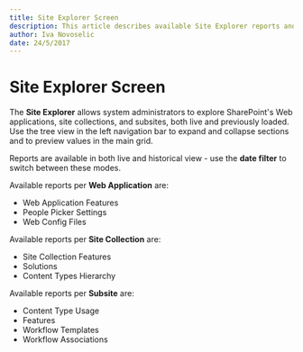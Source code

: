 ```yaml
---
title: Site Explorer Screen
description: This article describes available Site Explorer reports and options.
author: Iva Novoselic
date: 24/5/2017
---
```


# Site Explorer Screen

The **Site Explorer** allows system administrators to explore SharePoint's Web applications, site collections, and subsites, both live and previously loaded. Use the tree view in the left navigation bar to expand and collapse sections and to preview values in the main grid.

Reports are available in both live and historical view - use the **date filter** to switch between these modes.

Available reports per **Web Application** are:

* Web Application Features
* People Picker Settings
* Web Config Files

Available reports per **Site Collection** are:

* Site Collection Features
* Solutions
* Content Types Hierarchy

Available reports per **Subsite** are:

* Content Type Usage
* Features
* Workflow Templates
* Workflow Associations

